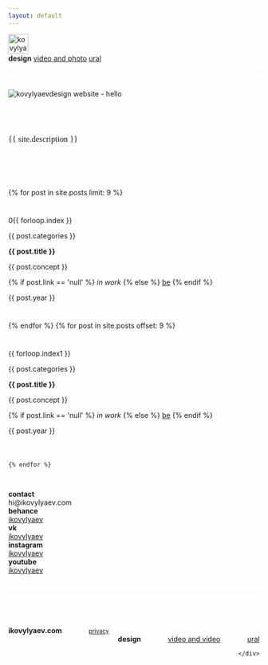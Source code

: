 ```yaml
---
layout: default
---
```


<div class='is-row' style='border-bottom: 4px solid #fff; padding-bottom: 25px; z-index: 100;'>
    <div class='is-col' style='margin-left: 0px!important;'>
        <img src='{{ site.url }}/img/logo.svg' alt='kovylyaevdesign logo' style='height: 40px;'>
    </div>
    <div class='is-col is-container is-items-middle links-nav' style='text-align: right/1important;'>
        <b>design</b>
        <a href='http://video.ikovylyaev.com'>video and photo</a>
        <a href='http://nature.ikovylyaev.com'>ural</a>
    </div>
</div>
<div class='is-row top-line' style='border-bottom: 4px solid #fff; z-index: 100;'>
    <div class='is-col' style='margin: 0px; padding: 25px 0;'>
        <img src='{{ site.url }}/img/hello.svg' alt='kovylyaevdesign website - hello' class='hello'>
    </div>
    <div class='is-col' style='padding: 25px 0;'>
        <h3 style='font-weight: 500; font-family: "IBM Plex Sans";'> {{ site.description }}</h3>
        <h3 style='font-weight: 500; font-family: "IBM Plex Sans";'><a target="blank" href='http://2020.report.ikovylyaev.com' style='color: #fff; text-decoration: none;'>report 2020</a></h3>
    </div>
</div>
<div class='post-cont' style='border-bottom: 4px solid #fff;z-index: 100;'>
    {% for post in site.posts limit: 9 %}
    <div class='is-row post' style='margin: 0px; padding: 25px 0;' data-bg='{{site.url}}/img/bg/{{post.number}}.webp'>
        <div class='is-col is-10'>
            <p>0{{ forloop.index }}</p>
        </div>
        <div class='is-col is-20'>
            <p>{{ post.categories }}</p>
        </div>
        <div class='is-col is-30'>
            <b>{{ post.title }}</b>
        </div>
        <div class='is-col is-20'>
            <p>{{ post.concept }}</p>
        </div>
        <div class='is-col is-10'>
            {% if post.link == 'null' %}
                <i>in work</i>
            {% else %}
            <a target="_blank" href='{{ post.link }}'>be</a>
            {% endif %}
        </div>
        <div class='is-col is-10'>
            <p>{{ post.year }}</p>
        </div>
        <div class='bg-post' style='background: url("{{site.url}}/img/bg/{{post.img}}.webp");background-size: cover;'></div>
    </div>
    {% endfor %}
    {% for post in site.posts offset: 9 %}
    <div class='is-row post' style='margin: 0px; padding: 25px 0;' data-bg='{{site.url}}/img/bg/{{post.number}}.webp'>
        <div class='is-col is-10'>
            <p>{{ forloop.index1 }}</p>
        </div>
        <div class='is-col is-20'>
            <p>{{ post.categories }}</p>
        </div>
        <div class='is-col is-30'>
            <b>{{ post.title }}</b>
        </div>
        <div class='is-col is-20'>
            <p>{{ post.concept }}</p>
        </div>
        <div class='is-col is-10'>
            {% if post.link == 'null' %}
                <i>in work</i>
            {% else %}
            <a target="_blank" href='{{ post.link }}'>be</a>
            {% endif %}
        </div>
        <div class='is-col is-10'>
            <p>{{ post.year }}</p>
        </div>
        <div class='bg-post' style='background: url("{{site.url}}/img/bg/{{post.img}}.webp");background-size: cover;'></div>
    </div>
    
    {% endfor %}
</div>


<div class='is-row contact' style='z-index: 100; margin-top: 25px;'>
    <div class='is-col is-33' style='margin-left: 0px!important;'>
        <b>contact</b>
    </div>
    <div class='is-col is-33' style='margin-left: 0px!important;'>
        <p style='margin: 0px;'>hi@ikovylyaev.com</p>
    </div>
    <div class='is-col is-33' style='margin-left: 0px!important;'>
    </div>
</div>
<div class='is-row contact' style='z-index: 100;'>
    <div class='is-col is-33' style='margin-left: 0px!important;'>
        <b>behance</b>
    </div>
    <div class='is-col is-33' style='margin-left: 0px!important;'>
        <a href='https://behance.net/ikovylyaev' target='_blank'>ikovylyaev</a>
    </div>
    <div class='is-col is-33' style='margin-left: 0px!important;'>
    </div>
</div>
<div class='is-row contact' style='z-index: 100;'>
    <div class='is-col is-33' style='margin-left: 0px!important;'>
    </div>
    <div class='is-col is-33' style='margin-left: 0px!important;'>
        <b>vk</b>
    </div>
    <div class='is-col is-33' style='margin-left: 0px!important;'>
        <a href='https://vk.com/ikovylyaev' target='_blank'>ikovylyaev</a>
    </div>
</div>
<div class='is-row contact' style='z-index: 100;'>
    <div class='is-col is-33' style='margin-left: 0px!important;'>
    </div>
    <div class='is-col is-33' style='margin-left: 0px!important;'>
        <b>instagram</b>
    </div>
    <div class='is-col is-33' style='margin-left: 0px!important;'>
        <a href='https://instagram.com/ikovylyaev' target='_blank'>ikovylyaev</a>
    </div>
</div>
<div class='is-row contact' style='z-index: 100; margin-bottom: 25px;'>
    <div class='is-col is-33' style='margin-left: 0px!important;'>
    </div>
    <div class='is-col is-33' style='margin-left: 0px!important;'>
        <b>youtube</b>
    </div>
    <div class='is-col is-33' style='margin-left: 0px!important;'>
        <a href='https://www.youtube.com/channel/UCf9GOVc0qKKPB-Ee3LfH_uw' target='_blank'>ikovylyaev</a>
    </div>
</div>
<div class='is-row contact' style='z-index: 100; padding-top: 75px; border-top: 4px solid #fff;'>
    <div class='is-col' style='margin-left: 0px!important;'>
        <b>ikovylyaev.com</b>
        <small><a href='{{ site.url }}/privacy' style='margin-left: 50px;'>privacy</a></small>
    </div>
    <div class='is-col' style='margin-left: 0px!important; text-align: right;'>
        <b>design</b>
        <a href='http://video.ikovylyaev.com' style='margin-left: 50px;'>video and video</a>
        <a href='http://nature.ikovylyaev.com' style='margin-left: 50px;'>ural</a>
        
    </div>
</div>
<div class='bg-all'></div>
<script src="{{ site.url }}/resources/js/jquery.js"></script>
<script>
    var heroArray = [
    {% for post in site.posts %}
        "{{site.url}}/img/bg/{{post.number}}.webp",
    {% endfor %}
    ]
function preCacheHeros(){
    $.each(heroArray, function(){
        var img = new Image();
        img.src = this;
    });
};
$(document).ready(function() {
  preCacheHeros();
  $('.bg-post').fadeOut(0);
  $('.post').on('mouseover', function(){
    $(this).children(".bg-post").fadeIn(300);
  });
  $('.post').on('mouseleave', function(){
      $(this).children(".bg-post").fadeOut(300);
  })
});
</script>

